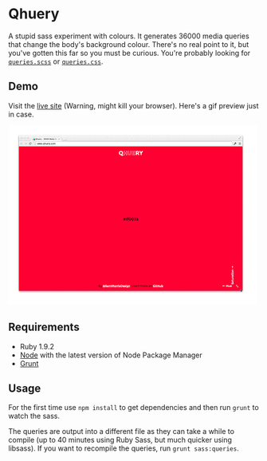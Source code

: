 Qhuery
=======

A stupid sass experiment with colours. It generates 36000 media queries that change the body's background colour. There's no real point to it, but you've gotten this far so you must be curious. You're probably looking for [`queries.scss`](scss/queries.scss) or [`queries.css`](queries.css).

## Demo

Visit the [live site](http://www.qhuery.com) (Warning, might kill your browser). Here's a gif preview just in case.

![Preview](src/preview.gif)

## Requirements

- Ruby 1.9.2
- [Node](nodejs.org) with the latest version of Node Package Manager
- [Grunt](http://gruntjs.com/)

## Usage

For the first time use `npm install` to get dependencies and then run `grunt` to watch the sass.

The queries are output into a different file as they can take a while to compile (up to 40 minutes using Ruby Sass, but much quicker using libsass). If you want to recompile the queries, run `grunt sass:queries`.
